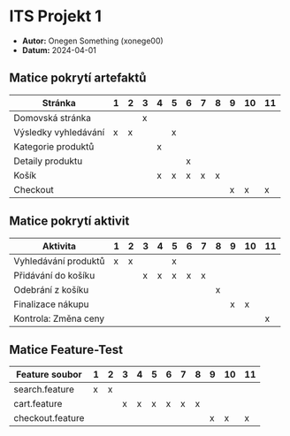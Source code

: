 # ITS Projekt 1

- **Autor:** Onegen Something (xonege00)
- **Datum:** 2024-04-01

## Matice pokrytí artefaktů

|       Stránka        |  1  |  2  |  3  |  4  |  5  |  6  |  7  |  8  |  9  | 10  | 11  |
| -------------------- | --- | --- | --- | --- | --- | --- | --- | --- | --- | --- | --- |
| Domovská stránka     |     |     | x   |     |     |     |     |     |     |     |     |
| Výsledky vyhledávání | x   | x   |     |     | x   |     |     |     |     |     |     |
| Kategorie produktů   |     |     |     | x   |     |     |     |     |     |     |     |
| Detaily produktu     |     |     |     |     |     | x   |     |     |     |     |     |
| Košík                |     |     |     | x   | x   | x   | x   | x   |     |     |     |
| Checkout             |     |     |     |     |     |     |     |     | x   | x   | x   |

## Matice pokrytí aktivit

|       Aktivita       |  1  |  2  |  3  |  4  |  5  |  6  |  7  |  8  |  9  | 10  | 11  |
| -------------------- | --- | --- | --- | --- | --- | --- | --- | --- | --- | --- | --- |
| Vyhledávání produktů | x   | x   |     |     | x   |     |     |     |     |     |     |
| Přidávání do košíku  |     |     | x   | x   | x   | x   | x   |     |     |     |     |
| Odebrání z košíku    |     |     |     |     |     |     |     | x   |     |     |     |
| Finalizace nákupu    |     |     |     |     |     |     |     |     | x   | x   |     |
| Kontrola: Změna ceny |     |     |     |     |     |     |     |     |     |     | x   |

## Matice Feature-Test

|  Feature soubor  |  1  |  2  |  3  |  4  |  5  |  6  |  7  |  8  |  9  | 10  | 11  |
| ---------------- | --- | --- | --- | --- | --- | --- | --- | --- | --- | --- | --- |
| search.feature   | x   | x   |     |     |     |     |     |     |     |     |     |
| cart.feature     |     |     | x   | x   | x   | x   | x   | x   |     |     |     |
| checkout.feature |     |     |     |     |     |     |     |     | x   | x   | x   |
